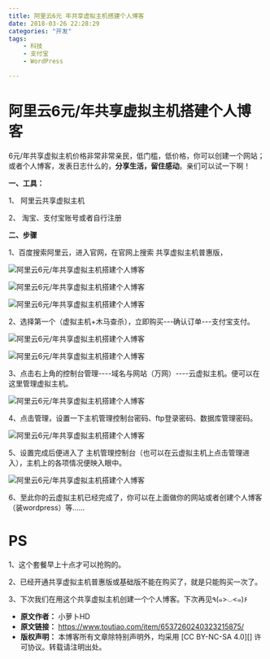 ```yaml
---
title: 阿里云6元 年共享虚拟主机搭建个人博客
date: 2018-03-26 22:28:29
categories: "开发"
tags:
	- 科技
	- 支付宝
	- WordPress

---
```


# 阿里云6元/年共享虚拟主机搭建个人博客 #

6元/年共享虚拟主机价格非常非常亲民，低门槛，低价格，你可以创建一个网站；或者个人博客，发表日志什么的，**分享生活，留住感动**。亲们可以试一下啊！

**一、工具：**

1、 阿里云共享虚拟主机

2、 淘宝、支付宝账号或者自行注册

**二、步骤**

1、百度搜索阿里云，进入官网，在官网上搜索 共享虚拟主机普惠版，

![阿里云6元/年共享虚拟主机搭建个人博客][6]

![阿里云6元/年共享虚拟主机搭建个人博客][6 1]

![阿里云6元/年共享虚拟主机搭建个人博客][6 2]

2、选择第一个（虚拟主机+木马查杀），立即购买---确认订单---支付宝支付。

![阿里云6元/年共享虚拟主机搭建个人博客][6 3]

![阿里云6元/年共享虚拟主机搭建个人博客][6 4]

3、点击右上角的控制台管理----域名与网站（万网）----云虚拟主机。便可以在这里管理虚拟主机。

![阿里云6元/年共享虚拟主机搭建个人博客][6 5]

4、点击管理，设置一下主机管理控制台密码、ftp登录密码、数据库管理密码。

![阿里云6元/年共享虚拟主机搭建个人博客][6 6]

5、设置完成后便进入了 主机管理控制台（也可以在云虚拟主机上点击管理进入），主机上的各项情况便映入眼中。

![阿里云6元/年共享虚拟主机搭建个人博客][6 7]

6、至此你的云虚拟主机已经完成了，你可以在上面做你的网站或者创建个人博客（装wordpress）等……

# **PS** #

1、这个套餐早上十点才可以抢购的。

2、已经开通共享虚拟主机普惠版或基础版不能在购买了，就是只能购买一次了。

3、下次我们在用这个共享虚拟主机创建一个个人博客。下次再见٩(๑>◡<๑)۶


[6]: http://p3.pstatp.com/large/pgc-image/15220740609459952c9337c
[6 1]: /pro/os/crawler/IAB7-RFI7-REEN.jpg
[6 2]: http://p3.pstatp.com/large/pgc-image/1522074061179c012916036
[6 3]: http://p3.pstatp.com/large/pgc-image/152207406129099f00faad5
[6 4]: /pro/os/crawler/ZIBZ-FAN7-VQIU.jpg
[6 5]: /pro/os/crawler/UJAI-VJNQ-UZRE.jpg
[6 6]: /pro/os/crawler/QB6J-QBU6-RJRV.jpg
[6 7]: http://p3.pstatp.com/large/pgc-image/1522074060798ec8aa676b3
 *  **原文作者：** 小萝卜HD
 *  **原文链接：** https://www.toutiao.com/item/6537260240323215875/
 *  **版权声明：** 本博客所有文章除特别声明外，均采用 [CC BY-NC-SA 4.0][] 许可协议。转载请注明出处。